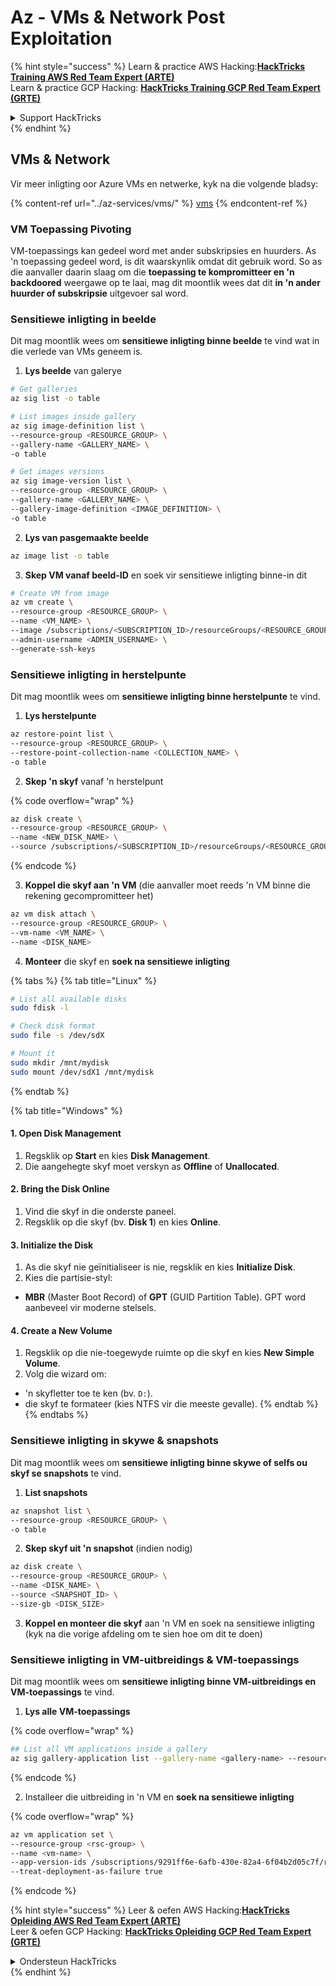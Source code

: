 # Az - VMs & Network Post Exploitation

{% hint style="success" %}
Learn & practice AWS Hacking:<img src="../../../.gitbook/assets/image (1) (1) (1) (1).png" alt="" data-size="line">[**HackTricks Training AWS Red Team Expert (ARTE)**](https://training.hacktricks.xyz/courses/arte)<img src="../../../.gitbook/assets/image (1) (1) (1) (1).png" alt="" data-size="line">\
Learn & practice GCP Hacking: <img src="../../../.gitbook/assets/image (2) (1).png" alt="" data-size="line">[**HackTricks Training GCP Red Team Expert (GRTE)**<img src="../../../.gitbook/assets/image (2) (1).png" alt="" data-size="line">](https://training.hacktricks.xyz/courses/grte)

<details>

<summary>Support HackTricks</summary>

* Check the [**subscription plans**](https://github.com/sponsors/carlospolop)!
* **Join the** 💬 [**Discord group**](https://discord.gg/hRep4RUj7f) or the [**telegram group**](https://t.me/peass) or **follow** us on **Twitter** 🐦 [**@hacktricks\_live**](https://twitter.com/hacktricks_live)**.**
* **Share hacking tricks by submitting PRs to the** [**HackTricks**](https://github.com/carlospolop/hacktricks) and [**HackTricks Cloud**](https://github.com/carlospolop/hacktricks-cloud) github repos.

</details>
{% endhint %}

## VMs & Network

Vir meer inligting oor Azure VMs en netwerke, kyk na die volgende bladsy:

{% content-ref url="../az-services/vms/" %}
[vms](../az-services/vms/)
{% endcontent-ref %}

### VM Toepassing Pivoting

VM-toepassings kan gedeel word met ander subskripsies en huurders. As 'n toepassing gedeel word, is dit waarskynlik omdat dit gebruik word. So as die aanvaller daarin slaag om die **toepassing te kompromitteer en 'n backdoored** weergawe op te laai, mag dit moontlik wees dat dit **in 'n ander huurder of subskripsie** uitgevoer sal word.

### Sensitiewe inligting in beelde

Dit mag moontlik wees om **sensitiewe inligting binne beelde** te vind wat in die verlede van VMs geneem is.

1. **Lys beelde** van galerye
```bash
# Get galleries
az sig list -o table

# List images inside gallery
az sig image-definition list \
--resource-group <RESOURCE_GROUP> \
--gallery-name <GALLERY_NAME> \
-o table

# Get images versions
az sig image-version list \
--resource-group <RESOURCE_GROUP> \
--gallery-name <GALLERY_NAME> \
--gallery-image-definition <IMAGE_DEFINITION> \
-o table
```
2. **Lys van pasgemaakte beelde**
```bash
az image list -o table
```
3. **Skep VM vanaf beeld-ID** en soek vir sensitiewe inligting binne-in dit
```bash
# Create VM from image
az vm create \
--resource-group <RESOURCE_GROUP> \
--name <VM_NAME> \
--image /subscriptions/<SUBSCRIPTION_ID>/resourceGroups/<RESOURCE_GROUP>/providers/Microsoft.Compute/galleries/<GALLERY_NAME>/images/<IMAGE_DEFINITION>/versions/<IMAGE_VERSION> \
--admin-username <ADMIN_USERNAME> \
--generate-ssh-keys
```
### Sensitiewe inligting in herstelpunte

Dit mag moontlik wees om **sensitiewe inligting binne herstelpunte** te vind.

1. **Lys herstelpunte**
```bash
az restore-point list \
--resource-group <RESOURCE_GROUP> \
--restore-point-collection-name <COLLECTION_NAME> \
-o table
```
2. **Skep 'n skyf** vanaf 'n herstelpunt

{% code overflow="wrap" %}
```bash
az disk create \
--resource-group <RESOURCE_GROUP> \
--name <NEW_DISK_NAME> \
--source /subscriptions/<SUBSCRIPTION_ID>/resourceGroups/<RESOURCE_GROUP>/providers/Microsoft.Compute/restorePointCollections/<COLLECTION_NAME>/restorePoints/<RESTORE_POINT_NAME>
```
{% endcode %}

3. **Koppel die skyf aan 'n VM** (die aanvaller moet reeds 'n VM binne die rekening gecompromitteer het)
```bash
az vm disk attach \
--resource-group <RESOURCE_GROUP> \
--vm-name <VM_NAME> \
--name <DISK_NAME>
```
4. **Monteer** die skyf en **soek na sensitiewe inligting**

{% tabs %}
{% tab title="Linux" %}
```bash
# List all available disks
sudo fdisk -l

# Check disk format
sudo file -s /dev/sdX

# Mount it
sudo mkdir /mnt/mydisk
sudo mount /dev/sdX1 /mnt/mydisk
```
{% endtab %}

{% tab title="Windows" %}
#### **1. Open Disk Management**

1. Regsklik op **Start** en kies **Disk Management**.
2. Die aangehegte skyf moet verskyn as **Offline** of **Unallocated**.

#### **2. Bring the Disk Online**

1. Vind die skyf in die onderste paneel.
2. Regsklik op die skyf (bv. **Disk 1**) en kies **Online**.

#### **3. Initialize the Disk**

1. As die skyf nie geïnitialiseer is nie, regsklik en kies **Initialize Disk**.
2. Kies die partisie-styl:
* **MBR** (Master Boot Record) of **GPT** (GUID Partition Table). GPT word aanbeveel vir moderne stelsels.

#### **4. Create a New Volume**

1. Regsklik op die nie-toegewyde ruimte op die skyf en kies **New Simple Volume**.
2. Volg die wizard om:
* 'n skyfletter toe te ken (bv. `D:`).
* die skyf te formateer (kies NTFS vir die meeste gevalle).
{% endtab %}
{% endtabs %}

### Sensitiewe inligting in skywe & snapshots

Dit mag moontlik wees om **sensitiewe inligting binne skywe of selfs ou skyf se snapshots** te vind.

1. **List snapshots**
```bash
az snapshot list \
--resource-group <RESOURCE_GROUP> \
-o table
```
2. **Skep skyf uit 'n snapshot** (indien nodig)
```bash
az disk create \
--resource-group <RESOURCE_GROUP> \
--name <DISK_NAME> \
--source <SNAPSHOT_ID> \
--size-gb <DISK_SIZE>
```
3. **Koppel en monteer die skyf** aan 'n VM en soek na sensitiewe inligting (kyk na die vorige afdeling om te sien hoe om dit te doen)

### Sensitiewe inligting in VM-uitbreidings & VM-toepassings

Dit mag moontlik wees om **sensitiewe inligting binne VM-uitbreidings en VM-toepassings** te vind.

1. **Lys alle VM-toepassings** 

{% code overflow="wrap" %}
```bash
## List all VM applications inside a gallery
az sig gallery-application list --gallery-name <gallery-name> --resource-group <res-group> --output table
```
{% endcode %}

2. Installeer die uitbreiding in 'n VM en **soek na sensitiewe inligting**

{% code overflow="wrap" %}
```bash
az vm application set \
--resource-group <rsc-group> \
--name <vm-name> \
--app-version-ids /subscriptions/9291ff6e-6afb-430e-82a4-6f04b2d05c7f/resourceGroups/Resource_Group_1/providers/Microsoft.Compute/galleries/myGallery/applications/myReverseShellApp/versions/1.0.2 \
--treat-deployment-as-failure true
```
{% endcode %}

{% hint style="success" %}
Leer & oefen AWS Hacking:<img src="../../../.gitbook/assets/image (1) (1) (1) (1).png" alt="" data-size="line">[**HackTricks Opleiding AWS Red Team Expert (ARTE)**](https://training.hacktricks.xyz/courses/arte)<img src="../../../.gitbook/assets/image (1) (1) (1) (1).png" alt="" data-size="line">\
Leer & oefen GCP Hacking: <img src="../../../.gitbook/assets/image (2) (1).png" alt="" data-size="line">[**HackTricks Opleiding GCP Red Team Expert (GRTE)**<img src="../../../.gitbook/assets/image (2) (1).png" alt="" data-size="line">](https://training.hacktricks.xyz/courses/grte)

<details>

<summary>Ondersteun HackTricks</summary>

* Kyk na die [**subskripsie planne**](https://github.com/sponsors/carlospolop)!
* **Sluit aan by die** 💬 [**Discord groep**](https://discord.gg/hRep4RUj7f) of die [**telegram groep**](https://t.me/peass) of **volg** ons op **Twitter** 🐦 [**@hacktricks\_live**](https://twitter.com/hacktricks_live)**.**
* **Deel hacking truuks deur PRs in te dien na die** [**HackTricks**](https://github.com/carlospolop/hacktricks) en [**HackTricks Cloud**](https://github.com/carlospolop/hacktricks-cloud) github repos.

</details>
{% endhint %}

